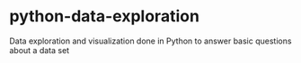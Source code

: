 # python-data-exploration
Data exploration and visualization done in Python to answer basic questions about a data set

